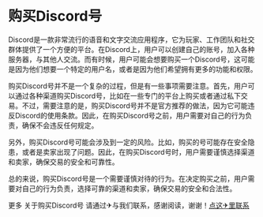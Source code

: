 # 购买Discord号

Discord是一款非常流行的语音和文字交流应用程序，它为玩家、工作团队和社交群体提供了一个方便的平台。在Discord上，用户可以创建自己的账号，加入各种服务器，与其他人交流。而有时候，用户可能会想要购买一个Discord号，这可能是因为他们想要一个特定的用户名，或者是因为他们希望拥有更多的功能和权限。

购买Discord号并不是一个复杂的过程，但是有一些事项需要注意。首先，用户可以通过各种渠道购买Discord号，比如在一些专门的平台上购买或者通过私下交易。不过，需要注意的是，购买Discord号并不是官方推荐的做法，因为它可能违反Discord的使用条款。因此，在购买Discord号之前，用户需要对自己的行为负责，确保不会违反任何规定。

另外，购买Discord号可能会涉及到一定的风险。比如，购买的号可能存在安全隐患，或者是卖家出现了问题。因此，在购买Discord号时，用户需要谨慎选择渠道和卖家，确保交易的安全和可靠性。

总的来说，购买Discord号是一个需要谨慎对待的行为。在决定购买之前，用户需要对自己的行为负责，选择可靠的渠道和卖家，确保交易的安全和合法性。

更多 关于购买Discord号 请通过✈与我们联系，感谢阅读，谢谢！[点这✈里联系](https://gg.k02.cc)